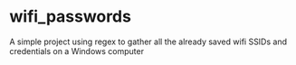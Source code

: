 # wifi_passwords

A simple project using regex to gather all the already saved wifi SSIDs and credentials on a Windows computer
